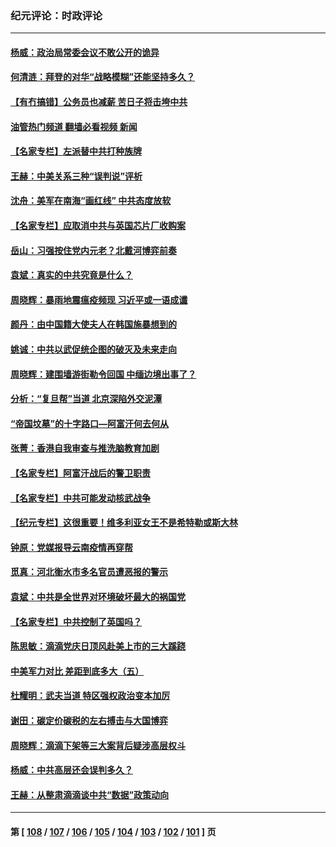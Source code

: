 ### 纪元评论：时政评论
---
#### [杨威：政治局常委会议不敢公开的诡异](../../pages/nsc1025/n13086672.md?07140330) 
#### [何清涟：拜登的对华“战略模糊”还能坚持多久？](../../pages/nsc1025/n13086780.md?07140330) 
#### [【有冇搞错】公务员也减薪 苦日子将击垮中共](../../pages/nsc1025/n13085505.md?07140330) 
#### [油管热门频道 翻墙必看视频 新闻](ok?07140330)
#### [【名家专栏】左派替中共打种族牌](../../pages/nsc1025/n13083357.md?07140330) 
#### [王赫：中美关系三种“误判说”评析](../../pages/nsc1025/n13084609.md?07140330) 
#### [沈舟：美军在南海“画红线” 中共态度放软](../../pages/nsc1025/n13084835.md?07140330) 
#### [【名家专栏】应取消中共与英国芯片厂收购案](../../pages/nsc1025/n13083869.md?07140330) 
#### [岳山：习强按住党内元老？北戴河博弈前奏](../../pages/nsc1025/n13084545.md?07140330) 
#### [袁斌：真实的中共究竟是什么？](../../pages/nsc1025/n13082874.md?07140330) 
#### [周晓辉：暴雨地震瘟疫频现 习近平或一语成谶](../../pages/nsc1025/n13084520.md?07140330) 
#### [颜丹：由中国籍大使夫人在韩国施暴想到的](../../pages/nsc1025/n13084436.md?07140330) 
#### [姚诚：中共以武促统企图的破灭及未来走向](../../pages/nsc1025/n13082833.md?07140330) 
#### [周晓辉：建围墙游街勒令回国 中缅边境出事了？](../../pages/nsc1025/n13082464.md?07140330) 
#### [分析：“复旦帮”当道 北京深陷外交泥潭](../../pages/nsc1025/n13077333.md?07140330) 
#### [“帝国坟墓”的十字路口—阿富汗何去何从](../../pages/nsc1025/n13082516.md?07140330) 
#### [张菁：香港自我审查与推洗脑教育加剧](../../pages/nsc1025/n13082170.md?07140330) 
#### [【名家专栏】阿富汗战后的警卫职责](../../pages/nsc1025/n13081866.md?07140330) 
#### [【名家专栏】中共可能发动核武战争](../../pages/nsc1025/n13081853.md?07140330) 
#### [【纪元专栏】这很重要！维多利亚女王不是希特勒或斯大林](../../pages/nsc1025/n13082285.md?07140330) 
#### [钟原：党媒报导云南疫情再穿帮](../../pages/nsc1025/n13082217.md?07140330) 
#### [觅真：河北衡水市多名官员遭恶报的警示](../../pages/nsc1025/n13081572.md?07140330) 
#### [袁斌：中共是全世界对环境破坏最大的祸国党](../../pages/nsc1025/n13081509.md?07140330) 
#### [【名家专栏】中共控制了英国吗？](../../pages/nsc1025/n13080067.md?07140330) 
#### [陈思敏：滴滴党庆日顶风赴美上市的三大蹊跷](../../pages/nsc1025/n13080910.md?07140330) 
#### [中美军力对比 差距到底多大（五）](../../pages/nsc1025/n13080052.md?07140330) 
#### [杜耀明：武夫当道  特区强权政治变本加厉](../../pages/nsc1025/n13080333.md?07140330) 
#### [谢田：碳定价碳税的左右搏击与大国博弈](../../pages/nsc1025/n13080309.md?07140330) 
#### [周晓辉：滴滴下架等三大案背后疑涉高层权斗](../../pages/nsc1025/n13079332.md?07140330) 
#### [杨威：中共高层还会误判多久？](../../pages/nsc1025/n13079823.md?07140330) 
#### [王赫：从整肃滴滴谈中共“数据”政策动向](../../pages/nsc1025/n13079769.md?07140330) 

---
#### 第 [ [108](./108.md?07140330) / [107](./107.md?07140330) / [106](./106.md?07140330) / [105](./105.md?07140330) / [104](./104.md?07140330) / [103](./103.md?07140330) / [102](./102.md?07140330) / [101](./101.md?07140330) ] 页
